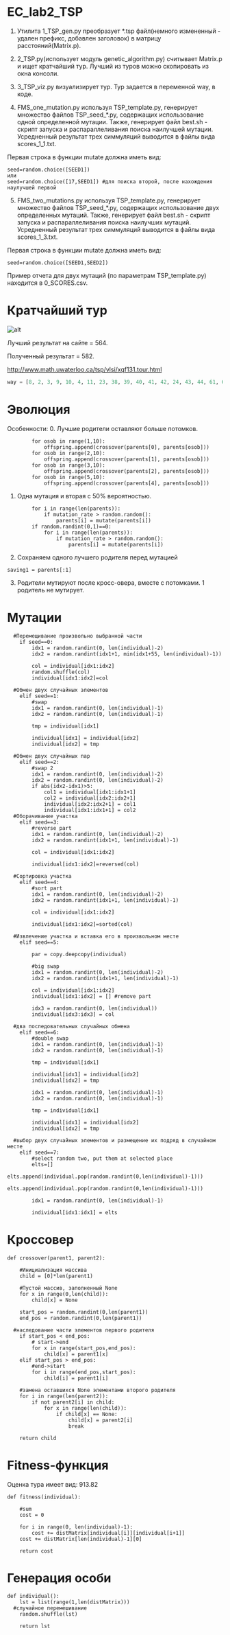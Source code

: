 # EC_lab2_TSP

1. Утилита 1_TSP_gen.py преобразует *.tsp файл(немного измененный - удален префикс, добавлен заголовок) в матрицу расстояний(Matrix.p).
2. 2_TSP.py(использует модуль genetic_algorithm.py) считывает Matrix.p и ищет кратчайший тур. Лучший из туров можно скопировать из окна консоли.
3. 3_TSP_viz.py визуализирует тур. Тур задается в переменной way, в коде.

4. FMS_one_mutation.py используя TSP_template.py, генерирует множество файлов TSP_seed_*.py, содержащих использование одной определенной мутации. Также, генерирует файл best.sh - скрипт запуска и распараллеливания поиска наилучшей мутации. Усредненный результат трех симмуляций выводится в файлы вида scores_1_1.txt.

Первая строка в функции mutate должна иметь вид:
```
seed=random.choice([SEED1])
или
seed=random.choice([17,SEED1]) #для поиска второй, после нахождения наулучшей первой
```

5. FMS_two_mutations.py используя TSP_template.py, генерирует множество файлов TSP_seed_*.py, содержащих использование двух определенных мутаций. Также, генерирует файл best.sh - скрипт запуска и распараллеливания поиска наилучших мутаций. Усредненный результат трех симмуляций выводится в файлы вида scores_1_3.txt.

Первая строка в функции mutate должна иметь вид:
```
seed=random.choice([SEED1,SEED2])
```

Пример отчета для двух мутаций (по параметрам TSP_template.py) находится в 0_SCORES.csv.

# Кратчайший тур

![alt](Tour.png)

Лучший результат на сайте = 564.

Полученный результат = 582.

http://www.math.uwaterloo.ca/tsp/vlsi/xqf131.tour.html

```python
way = [8, 2, 3, 9, 10, 4, 11, 23, 38, 39, 40, 41, 42, 24, 43, 44, 61, 60, 59, 73, 72, 80, 86, 85, 84, 83, 79, 76, 71, 70, 66, 67, 63, 58, 57, 56, 62, 65, 69, 75, 64, 68, 77, 78, 81, 82, 87, 88, 92, 94, 90, 91, 95, 96, 97, 104, 103, 111, 110, 109, 115, 119, 116, 120, 117, 122, 129, 128, 127, 131, 126, 125, 124, 106, 107, 113, 108, 99, 102, 101, 100, 105, 114, 118, 121, 130, 123, 112, 98, 93, 89, 74, 53, 45, 46, 54, 55, 47, 48, 49, 50, 51, 52, 36, 37, 22, 35, 34, 21, 33, 32, 31, 30, 20, 29, 28, 27, 26, 19, 25, 17, 16, 15, 14, 18, 13, 5, 12, 6, 1, 7] #582. (best=564)
```

# Эволюция

Особенности:
0. Лучшие родители оставляют больше потомков.
```
		for osob in range(1,10):
			offspring.append(crossover(parents[0], parents[osob]))
		for osob in range(2,10):
			offspring.append(crossover(parents[1], parents[osob]))
		for osob in range(3,10):
			offspring.append(crossover(parents[2], parents[osob]))
		for osob in range(5,10):
			offspring.append(crossover(parents[4], parents[osob]))
```
1. Одна мутация и вторая с 50% вероятностью.
```
        for i in range(len(parents)):
			if mutation_rate > random.random():
				parents[i] = mutate(parents[i])
		if random.randint(0,1)==0:
			for i in range(len(parents)):
				if mutation_rate > random.random():
					parents[i] = mutate(parents[i])
```
2. Сохраняем одного лучшего родителя перед мутацией
```
saving1 = parents[:1]
```
3. Родители мутируют после кросс-овера, вместе с потомками. 1 родитель не мутирует.

# Мутации

```
  #Перемещивание произвольно выбранной части
	if seed==0:
		idx1 = random.randint(0, len(individual)-2)
		idx2 = random.randint(idx1+1, min(idx1+55, len(individual)-1))
		
		col = individual[idx1:idx2]
		random.shuffle(col)
		individual[idx1:idx2]=col
	
  #Обмен двух случайных элементов
	elif seed==1:
		#swap
		idx1 = random.randint(0, len(individual)-1)
		idx2 = random.randint(0, len(individual)-1)
		
		tmp = individual[idx1]
		
		individual[idx1] = individual[idx2]
		individual[idx2] = tmp
	
  #Обмен двух случайных пар
	elif seed==2:
		#swap 2
		idx1 = random.randint(0, len(individual)-2)
		idx2 = random.randint(0, len(individual)-2)
		if abs(idx2-idx1)>5:
			col1 = individual[idx1:idx1+1]
			col2 = individual[idx2:idx2+1]
			individual[idx2:idx2+1] = col1
			individual[idx1:idx1+1] = col2
  #Оборачивание участка
	elif seed==3:
		#reverse part
		idx1 = random.randint(0, len(individual)-2)
		idx2 = random.randint(idx1+1, len(individual)-1)

		col = individual[idx1:idx2]
		
		individual[idx1:idx2]=reversed(col)
	
  #Сортировка участка
	elif seed==4:
		#sort part
		idx1 = random.randint(0, len(individual)-2)
		idx2 = random.randint(idx1+1, len(individual)-1)

		col = individual[idx1:idx2]
		
		individual[idx1:idx2]=sorted(col)
	
  #Извлечение участка и вставка его в произвольном месте
	elif seed==5:
		
		par = copy.deepcopy(individual)
		
		#big swap
		idx1 = random.randint(0, len(individual)-2)
		idx2 = random.randint(idx1+1, len(individual)-1)
		
		col = individual[idx1:idx2]
		individual[idx1:idx2] = [] #remove part
		
		idx3 = random.randint(0, len(individual))
		individual[idx3:idx3] = col
  
  #два последовательных случайных обмена
	elif seed==6:
		#double swap
		idx1 = random.randint(0, len(individual)-1)
		idx2 = random.randint(0, len(individual)-1)
		
		tmp = individual[idx1]
		
		individual[idx1] = individual[idx2]
		individual[idx2] = tmp
		
		idx1 = random.randint(0, len(individual)-1)
		idx2 = random.randint(0, len(individual)-1)
		
		tmp = individual[idx1]
		
		individual[idx1] = individual[idx2]
		individual[idx2] = tmp
  
  #выбор двух случайных элементов и размещение их подряд в случайном месте
	elif seed==7:
		#select random two, put them at selected place
		elts=[]
		elts.append(individual.pop(random.randint(0,len(individual)-1)))
		elts.append(individual.pop(random.randint(0,len(individual)-1)))
		
		idx1 = random.randint(0, len(individual)-1)
		
		individual[idx1:idx1] = elts
```

# Кроссовер

```
def crossover(parent1, parent2):

	#Инициализация массива
	child = [0]*len(parent1)
	
	#Пустой массив, заполненный None
	for x in range(0,len(child)):
		child[x] = None

	start_pos = random.randint(0,len(parent1))
	end_pos = random.randint(0,len(parent1))
  
  #наследование части элементов первого родителя
	if start_pos < end_pos:
		# start->end
		for x in range(start_pos,end_pos):
			child[x] = parent1[x]
	elif start_pos > end_pos:
		#end->start
		for i in range(end_pos,start_pos):
			child[i] = parent1[i]

	#замена оставшихся None элементами второго родителя
	for i in range(len(parent2)):
		if not parent2[i] in child:
			for x in range(len(child)):
				if child[x] == None:
					child[x] = parent2[i]
					break

	return child
```

# Fitness-функция

Оценка тура имеет вид: 913.82

```
def fitness(individual):
	
	#sum
	cost = 0
	
	for i in range(0, len(individual)-1):
		cost += distMatrix[individual[i]][individual[i+1]]
	cost += distMatrix[len(individual)-1][0]
	
	return cost
```

# Генерация особи

```
def individual():
	lst = list(range(1,len(distMatrix)))
  #случайное перемешивание
	random.shuffle(lst)
	
	return lst
```
